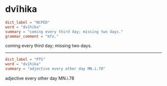 # dvīhika

``` toml
dict_label = "NCPED"
word = "dvīhika"
summary = "coming every third day; missing two days."
grammar_comment = "mfn."
```

coming every third day; missing two days.

--------------------

``` toml
dict_label = "PTS"
word = "dvīhika"
summary = "adjective every other day MN.i.78"
```

adjective every other day MN.i.78

